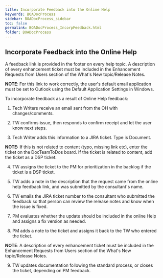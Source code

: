 ```yaml
---
title: Incorporate Feedback into the Online Help
keywords: BOADocProcess
sidebar: BOADocProcess_sidebar
toc: false
permalink: BOADocProcess_IncorpFeedback.html
folder: BOADocProcess
---
```

Incorporate Feedback into the Online Help
-----------------------------------------

A feedback link is provided in the footer on every help topic. A
description of every enhancement ticket must be included in the
Enhancement Requests from Users section of the What's New topic/Release
Notes.

 **NOTE**: For this link to work correctly, the user's default email
application must be set to Outlook using the Default Application
Settings in Windows.

To incorporate feedback as a result of Online Help feedback:

1.  Tech Writers receive an email sent from the OH with
    changes/comments.

2.  TW confirms issue, then responds to confirm receipt and let the user
    know next steps.

<!-- -->

3. Tech Writer adds this information to a JIRA ticket. Type is
    Document.

 **NOTE:** If this is not related to content (typo, missing link etc),
    enter the ticket on the DocTeamToDos board. If the ticket is related
    to content, add the ticket as a DSP ticket.

4. TW assigns the ticket to the PM for prioritization in the backlog
    if the ticket is a DSP ticket.

5. TW adds a note in the description that the request came from the
    online help feedback link, and was submitted by the consultant's
    name.

6. TW emails the JIRA ticket number to the consultant who submitted
    the feedback so that person can review the release notes and know
    when the issue is fixed.

7. PM evaluates whether the update should be included in the online
    Help and assigns a fix version as needed.

8. PM adds a note to the ticket and assigns it back to the TW who
    entered the ticket.

 **NOTE**: A description of every enhancement ticket must be included in
the Enhancement Requests from Users section of the What's New
topic/Release Notes.

9. TW updates documentation following the standard process, or closes
    the ticket, depending on PM feedback.

